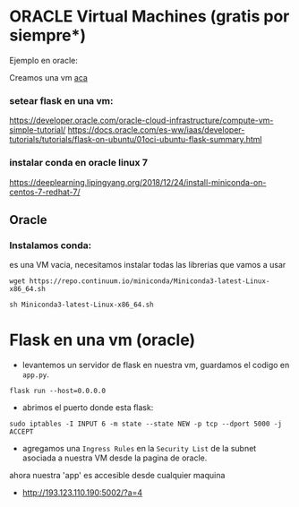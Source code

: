 # ORACLE Virtual Machines (gratis por siempre*)


Ejemplo en oracle:

Creamos una vm [aca](https://cloud.oracle.com/compute/instances?region=sa-vinhedo-1)

### setear flask en una vm:

https://developer.oracle.com/oracle-cloud-infrastructure/compute-vm-simple-tutorial/
https://docs.oracle.com/es-ww/iaas/developer-tutorials/tutorials/flask-on-ubuntu/01oci-ubuntu-flask-summary.html

### instalar conda en oracle linux 7

https://deeplearning.lipingyang.org/2018/12/24/install-miniconda-on-centos-7-redhat-7/


## Oracle

### Instalamos conda: 

es una VM vacia, necesitamos instalar todas las librerias que vamos a usar

`wget https://repo.continuum.io/miniconda/Miniconda3-latest-Linux-x86_64.sh`

`sh Miniconda3-latest-Linux-x86_64.sh`


# Flask en una vm (oracle)

* levantemos un servidor de flask en nuestra vm, guardamos el codigo en `app.py`.

`flask run --host=0.0.0.0`

* abrimos el puerto donde esta flask:

`sudo iptables -I INPUT 6 -m state --state NEW -p tcp --dport 5000 -j ACCEPT`

* agregamos una `Ingress Rules` en la `Security List` de la subnet asociada a nuestra VM desde la pagina de oracle.


ahora nuestra 'app' es accesible desde cualquier maquina




* http://193.123.110.190:5002/?a=4


